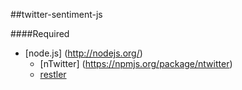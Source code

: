 ##twitter-sentiment-js

####Required

- [node.js] (http://nodejs.org/)
  - [nTwitter] (https://npmjs.org/package/ntwitter)
  - [restler](https://npmjs.org/package/restler)